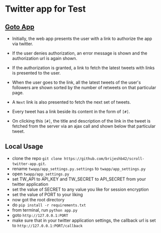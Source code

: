 # Twitter app for Test

## [Goto App](http://rocky-temple-6325.herokuapp.com/)

* Initially, the web app presents the user with a link to authorize the app via twitter.

* If the user denies authorization, an error message is shown and the authorization url is again shown.

* If the authorization is granted, a link to fetch the latest tweets with links is presented to the user.

* When the user goes to the link, all the latest tweets of the user's followers are shown sorted by the number of retweets on that particular page.

* A ```Next``` link is also presented to fetch the next set of tweets.

* Every tweet has a link beside its content in the form of ```[#]```.

* On clicking this ```[#]```, the title and description of the link in the tweet is fetched from the server via an ajax call and shown below that particular tweet.

## Local Usage

* clone the repo ```git clone https://github.com/brijeshb42/scroll-twitter-app.git```.
* rename ```twapp/app_settings.py.settings``` to ```twapp/app_settings.py```
* open ```twapp/app_settings.py```
* set TW_API to API_KEY and TW_SECRET to API_SECRET from your twitter application
* set the value of SECRET to any value you like for session encryption
* set the value of PORT to your liking
* now got the root directory
* do ```pip install -r requirements.txt```
* from terminal, run ```python app.py```
* goto ```http://127.0.0.1:PORT```
* make sure that in your twitter application settings, the callback url is set to ```http://127.0.0.1:PORT/callback```